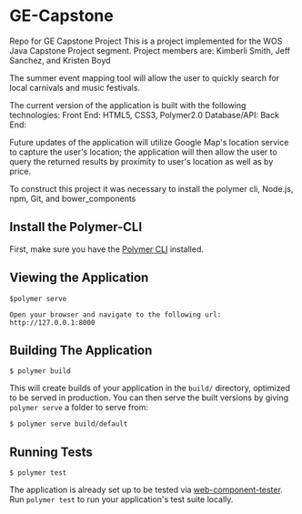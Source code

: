 # GE-Capstone
Repo for GE Capstone Project
This is a project implemented for the WOS Java Capstone Project segment.
Project members are: Kimberli Smith, Jeff Sanchez, and Kristen Boyd

The summer event mapping tool will allow the user to quickly search for local carnivals
and music festivals.  

The current version of the application is built with the following technologies:
Front End: HTML5, CSS3, Polymer2.0
Database/API:
Back End:

Future updates of the application will utilize Google Map's location service to capture the user's location;
the application will then allow the user to query the returned results by proximity to user's location
as well as by price.  

<!-- Running the project -->
To construct this project it was necessary to install the polymer cli, Node.js, npm, Git, and bower_components

## Install the Polymer-CLI

First, make sure you have the [Polymer CLI](https://www.npmjs.com/package/polymer-cli) installed.

## Viewing the Application

```
$polymer serve

Open your browser and navigate to the following url:
http://127.0.0.1:8000
```

## Building The Application

```
$ polymer build
```

This will create builds of your application in the `build/` directory, optimized to be served in production. You can then serve the built versions by giving `polymer serve` a folder to serve from:

```
$ polymer serve build/default
```

## Running Tests

```
$ polymer test
```

The application is already set up to be tested via [web-component-tester](https://github.com/Polymer/web-component-tester). Run `polymer test` to run your application's test suite locally.
